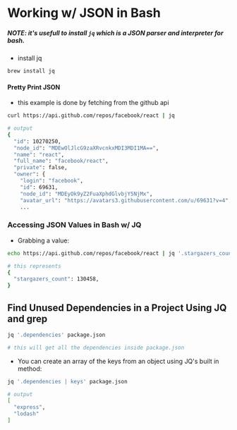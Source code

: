 # Working w/ JSON in Bash

##### __NOTE: it's usefull to install ```jq``` which is a JSON parser and interpreter for bash.__
- install jq
```bash
brew install jq
```
#### Pretty Print JSON
- this example is done by fetching from the github api
```bash
curl https://api.github.com/repos/facebook/react | jq

# output
{
  "id": 10270250,
  "node_id": "MDEwOlJlcG9zaXRvcnkxMDI3MDI1MA==",
  "name": "react",
  "full_name": "facebook/react",
  "private": false,
  "owner": {
    "login": "facebook",
    "id": 69631,
    "node_id": "MDEyOk9yZ2FuaXphdGlvbjY5NjMx",
    "avatar_url": "https://avatars3.githubusercontent.com/u/69631?v=4",
    ...
```
### Accessing JSON Values in Bash w/ JQ
- Grabbing a value:
```bash
echo https://api.github.com/repos/facebook/react | jq '.stargazers_count'

# this represents
{ 
  "stargazers_count": 130458,
}
```
## Find Unused Dependencies in a Project Using JQ and grep
```bash
jq '.dependencies' package.json

# this will get all the dependencies inside package.json
```
- You can create an array of the keys from an object using JQ's built in method:
```bash
jq '.dependencies | keys' package.json

# output
[
  "express",
  "lodash"
]
```
